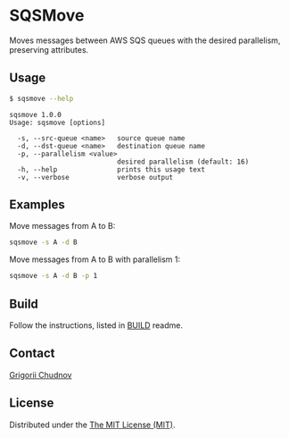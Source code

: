 # SQSMove

Moves messages between AWS SQS queues with the desired parallelism, preserving attributes.

## Usage

```bash
$ sqsmove --help
```

```text
sqsmove 1.0.0
Usage: sqsmove [options]

  -s, --src-queue <name>   source queue name
  -d, --dst-queue <name>   destination queue name
  -p, --parallelism <value>
                           desired parallelism (default: 16)
  -h, --help               prints this usage text
  -v, --verbose            verbose output
```

## Examples

Move messages from A to B:

```bash
sqsmove -s A -d B
```

Move messages from A to B with parallelism 1:

```bash
sqsmove -s A -d B -p 1
```

## Build

Follow the instructions, listed in [BUILD](res/graalvm/BUILD.md) readme.

## Contact

[Grigorii Chudnov](mailto:g.chudnov@gmail.com)

## License

Distributed under the [The MIT License (MIT)](LICENSE).
